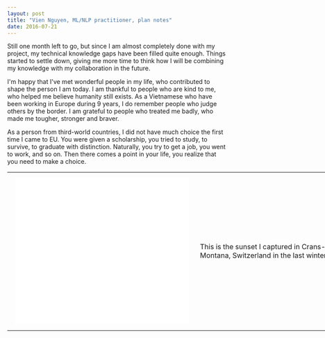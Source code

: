 ```yaml
---
layout: post
title: "Vien Nguyen, ML/NLP practitioner, plan notes"
date: 2016-07-21
---
```


Still one month left to go, but since I am almost completely done with my project, my technical knowledge gaps have been filled quite enough. Things started to settle down, giving me more time to think how I will be combining my knowledge with my collaboration in the future.

I'm happy that I've met wonderful people in my life, who contributed to shape the person I am today. I am thankful to people who are kind to me, who helped me believe humanity still exists. As a Vietnamese who have been working in Europe during 9 years, I do remember people who judge others by the border. I am grateful to people who treated me badly, who made me tougher, stronger and braver.

As a person from third-world countries, I did not have much choice the first time I came to EU. You were given a scholarship, you tried to study, to survive, to graduate with distinction. Naturally, you try to get a job, you went to work, and so on. Then there comes a point in your life, you realize that you need to make a choice.

<table align = "center" border = "0" style = "width: 800px; height: 400px;" cellpadding="10" cellspacing = "10">
	<tr>
		<td>
			<iframe src="//www.eyeem.com/embed/p/89605849/320/270" width="400" height="338" frameborder="0" scrolling="no" allowtransparency="true" style="float:left;margin:10px 10px 10px 10px;"> </iframe>
		</td>
		<td valign="center"><p>This is the sunset I captured in Crans-Montana, Switzerland in the last winter.</p>
		</td>
	</tr>
</table>


<div>
<script>
  (function(i,s,o,g,r,a,m){i['GoogleAnalyticsObject']=r;i[r]=i[r]||function(){
  (i[r].q=i[r].q||[]).push(arguments)},i[r].l=1*new Date();a=s.createElement(o),
  m=s.getElementsByTagName(o)[0];a.async=1;a.src=g;m.parentNode.insertBefore(a,m)
  })(window,document,'script','https://www.google-analytics.com/analytics.js','ga');

  ga('create', 'UA-77434616-1', 'auto');
  ga('send', 'pageview');

</script>
</div>